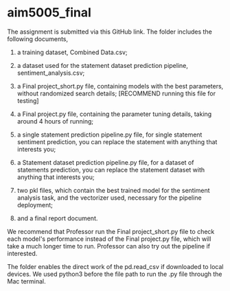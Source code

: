 # aim5005_final

The assignment is submitted via this GitHub link. The folder includes the following documents,

1. a training dataset, Combined Data.csv;

2. a dataset used for the statement dataset prediction pipeline, sentiment_analysis.csv;

3. a Final project_short.py file, containing models with the best parameters, without randomized search details; [RECOMMEND running this file for testing]

4. a Final project.py file, containing the parameter tuning details, taking around 4 hours of running; 

5. a single statement prediction pipeline.py file, for single statement sentiment prediction, you can replace the statement with anything that interests you;

6. a Statement dataset prediction pipeline.py file, for a dataset of statements prediction, you can replace the statement dataset with anything that interests you;

7. two pkl files, which contain the best trained model for the sentiment analysis task, and the vectorizer used, necessary for the pipeline deployment;

8. and a final report document.

We recommend that Professor run the Final project_short.py file to check each model's performance instead of the Final project.py file, which will take a much longer time to run. Professor can also try out the pipeline if interested.

The folder enables the direct work of the pd.read_csv if downloaded to local devices. We used python3 before the file path to run the .py file through the Mac terminal.
